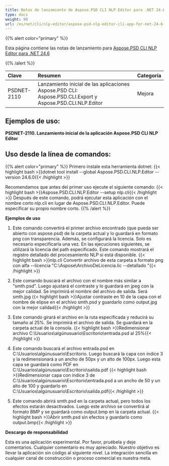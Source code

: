 ```yaml
---
title: Notas de lanzamiento de Aspose.PSD CLI NLP Editor para .NET 24.6
type: docs
weight: 90
url: /es/net/cli/nlp-editor/aspose-psd-nlp-editor-cli-app-for-net-24-6-release-notes/
---
```

{{% alert color="primary" %}}

Esta página contiene las notas de lanzamiento para [Aspose.PSD CLI NLP Editor para .NET 24.6](https://www.nuget.org/packages/Aspose.PSD.CLI.NLP.Editor/)

{{% /alert %}}

| **Clave**   | **Resumen**                                                                                 | **Categoría** |
|:------------|:--------------------------------------------------------------------------------------------|:-------------|
| PSDNET-2110 | Lanzamiento inicial de las aplicaciones Aspose.PSD CLI: Aspose.PSD.CLI.Export y Aspose.PSD.CLI.NLP.Editor |  Mejora |


## **Ejemplos de uso:**

**PSDNET-2110. Lanzamiento inicial de la aplicación Aspose.PSD CLI NLP Editor**


## **Uso desde la línea de comandos:**

{{% alert color="primary" %}}
Primero instale esta herramienta dotnet:
{{< highlight bash >}}dotnet tool install --global Aspose.PSD.CLI.NLP.Editor --version 24.6.0{{< /highlight >}}

Recomendamos que antes del primer uso ejecute el siguiente comando:
{{< highlight bash >}}Aspose.PSD.CLI.NLP.Editor --setup nlp.cli{{< /highlight >}}
Después de este comando, podrá ejecutar esta aplicación con el nombre corto nlp.cli en lugar de Aspose.PSD.CLI.NLP.Editor. Puede especificar su propio nombre corto.
{{% /alert %}}

**Ejemplos de uso**

1. Este comando convertirá el primer archivo encontrado (que pueda ser abierto con aspose.psd) de la carpeta actual y lo guardará en formato png con transparencia. Además, se configurará la licencia. Solo es necesario especificarla una vez. En las ejecuciones siguientes, se utilizará la licencia del path especificado. Este comando mostrará el registro detallado del procesamiento NLP si está disponible. 
{{< highlight bash >}}nlp.cli Convertir archivo de esta carpeta a formato png con alfa --licencia "C:\Aspose\ArchivoDeLicencia.lic --detallado "{{< /highlight >}}

2. Este comando buscará el archivo con el nombre más similar a "smth.psd". Luego ajustará el contraste y lo guardará en jpeg con la mejor calidad. Se imprimirá el nombre del archivo de salida. Será smth.jpg
{{< highlight bash >}}Ajustar contraste en 10 de la capa con el nombre de elipse en el archivo smth.psd y guardarlo como output.jpg con la mejor calidad{{< /highlight >}}

3. Este comando girará el archivo en la ruta especificada y reducirá su tamaño al 25%. Se imprimirá el archivo de salida. Se guardará en la carpeta actual de la consola.
{{< highlight bash >}}Redimensionar archivo C:\Usuarios\algúnusuario\Escritorio\entrada.psd al 25%{{< /highlight >}}

4. Este comando buscará el archivo entrada.psd en  C:\Usuarios\algúnusuario\Escritorio\. Luego buscará la capa con índice 3 y la redimensionará a un ancho de 50px y un alto de 100px. Luego esta capa se guardará como PDF en C:\Usuarios\algúnusuario\Escritorio\salida.pdf
{{< highlight bash >}}Redimensionar capa con índice 3 de C:\Usuarios\algúnusuario\Escritorio\entrada.psd a un ancho de 50 y un alto de 100 y guardarlo en C:\Usuarios\algúnusuario\Escritorio\salida.pdf{{< /highlight >}}

 5. Este comando abrirá smth.psd en la carpeta actual, pero todos los efectos estarán desactivados. Luego este archivo se convertirá al formato BMP y se guardará como output.bmp en la carpeta actual.
 {{< highlight bash >}}Abrir smth.psd sin efectos y guardarlo como output.bmp{{< /highlight >}}

**Descargo de responsabilidad**

Esta es una aplicación experimental. Por favor, pruébela y deje comentarios. Cualquier comentario es muy apreciado. Nuestro objetivo es llevar la aplicación sin código al siguiente nivel. La integración sencilla en cualquier canal de construcción o proceso comercial es nuestra meta.
